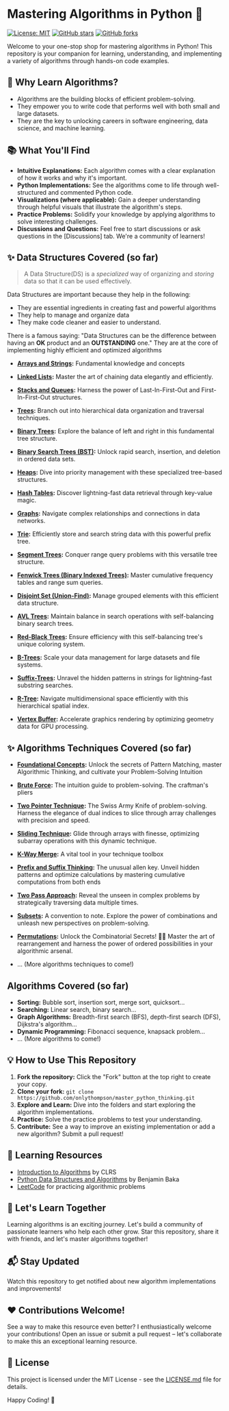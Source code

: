 # Mastering Algorithms in Python 🐍

[![License: MIT](https://img.shields.io/badge/License-MIT-yellow.svg)](https://opensource.org/licenses/MIT)
[![GitHub stars](https://img.shields.io/github/stars/onlythompson/master_python_thinking)](https://github.com/onlythompson/master_python_thinking/stargazers)
[![GitHub forks](https://img.shields.io/github/forks/onlythompson/master_python_thinking)](https://github.com/onlythompson/master_python_thinking/network/members)

Welcome to your one-stop shop for mastering algorithms in Python! This repository is your companion for learning, understanding, and implementing a variety of algorithms through hands-on code examples.

## 🚀 Why Learn Algorithms?

* Algorithms are the building blocks of efficient problem-solving.
* They empower you to write code that performs well with both small and large datasets.
* They are the key to unlocking careers in software engineering, data science, and machine learning.

## 📚  What You'll Find

* **Intuitive Explanations:** Each algorithm comes with a clear explanation of how it works and why it's important.
* **Python Implementations:** See the algorithms come to life through well-structured and commented Python code.
* **Visualizations (where applicable):** Gain a deeper understanding through helpful visuals that illustrate the algorithm's steps.
* **Practice Problems:** Solidify your knowledge by applying algorithms to solve interesting challenges.
* **Discussions and Questions:**  Feel free to start discussions or ask questions in the [Discussions] tab. We're a community of learners!

## ✨ Data Structures Covered (so far)

>A Data Structure(DS) is a *specialized* way of organizing and *storing* data so that it can be used effectively.

Data Structures are important because they help in the following:

- They are essential ingredients in creating fast and powerful algorithms
- They help to manage and organize data
- They make code cleaner and easier to understand.

There is a famous saying: "Data Structures can be the difference between having an **OK** product and an **OUTSTANDING** one." They are at the core of implementing highly efficient and optimized algorithms

* **[Arrays and Strings](/arrays_and_strings/array_fundamentals.md):** Fundamental knowledge and concepts

* **[Linked Lists](/linkedlist/linkedlist.md):** Master the art of chaining data elegantly and efficiently.

* **[Stacks and Queues](/stack_and_queue/stack_and_queue.md):** Harness the power of Last-In-First-Out and First-In-First-Out structures.

* **[Trees](/trees/tree.md):** Branch out into hierarchical data organization and traversal techniques.

* **[Binary Trees](/trees/binarty_tree.md):** Explore the balance of left and right in this fundamental tree structure.

* **[Binary Search Trees (BST)](/trees/binary_search_tree.md):** Unlock rapid search, insertion, and deletion in ordered data sets.

* **[Heaps](/heaps/heap.md):** Dive into priority management with these specialized tree-based structures.

* **[Hash Tables](/hash_tables/hash_table.md):** Discover lightning-fast data retrieval through key-value magic.

* **[Graphs](/graphs/graphs.md):** Navigate complex relationships and connections in data networks.

* **[Trie](/trie/trie.md):** Efficiently store and search string data with this powerful prefix tree.

* **[Segment Trees](/segment_trees/segment_trees.md):** Conquer range query problems with this versatile tree structure.

* **[Fenwick Trees (Binary Indexed Trees)](/fenwick_trees/fenwick_trees.md):** Master cumulative frequency tables and range sum queries.

* **[Disjoint Set (Union-Find)](/disjoint_set/disjoint_set.md):** Manage grouped elements with this efficient data structure.

* **[AVL Trees](/trees/avl_tree.md):** Maintain balance in search operations with self-balancing binary search trees.

* **[Red-Black Trees](/trees/red_black._tree.md):** Ensure efficiency with this self-balancing tree's unique coloring system.

* **[B-Trees](/b_tree/b_tree.md):** Scale your data management for large datasets and file systems.
* **[Suffix-Trees](/trees/suffix_tree.md):** Unravel the hidden patterns in strings for lightning-fast substring searches.
* **[R-Tree](/r_tree/r_tree.md):** Navigate multidimensional space efficiently with this hierarchical spatial index.
* **[Vertex Buffer](/vertex_buffer/vertex_bufeer.md):** Accelerate graphics rendering by optimizing geometry data for GPU processing.


## ✨ Algorithms  Techniques Covered (so far)
* **[Foundational Concepts](/foundational_concepts.md):** Unlock the secrets of Pattern Matching, master Algorithmic Thinking, and cultivate your Problem-Solving Intuition
* **[Brute Force](/arrays_and_strings.md):** The intuition guide to problem-solving. The craftman's pliers
* **[Two Pointer Technique](/arrays_and_strings.md):** The Swiss Army Knife of problem-solving. Harness the elegance of dual indices to slice through array challenges with precision and speed.
* **[Sliding Technique](/arrays_and_strings.md):** Glide through arrays with finesse, optimizing subarray operations with this dynamic technique.
* **[K-Way Merge](/arrays_and_strings.md):** A vital tool in your technique toolbox
* **[Prefix and Suffix Thinking](/arrays_and_strings.md):** The unusual allen key. Unveil hidden patterns and optimize calculations by mastering cumulative computations from both ends
* **[Two Pass Approach](/arrays_and_strings.md):**  Reveal the unseen in complex problems by strategically traversing data multiple times.
* **[Subsets](/arrays_and_strings.md):** A convention to note. Explore the power of combinations and unleash new perspectives on problem-solving.
* **[Permutations](/techniques/permutations.md):** Unlock the Combinatorial Secrets! 🔀✨ Master the art of rearrangement and harness the power of ordered possibilities in your algorithmic arsenal.

* ... (More algorithms techniques to come!)


## Algorithms Covered (so far)
* **Sorting:** Bubble sort, insertion sort, merge sort, quicksort...
* **Searching:** Linear search, binary search...
* **Graph Algorithms:** Breadth-first search (BFS), depth-first search (DFS), Dijkstra's algorithm...
* **Dynamic Programming:** Fibonacci sequence, knapsack problem...
* ... (More algorithms to come!)

## 💡 How to Use This Repository

1. **Fork the repository:** Click the "Fork" button at the top right to create your copy.
2. **Clone your fork:** `git clone https://github.com/onlythompson/master_python_thinking.git`
3. **Explore and Learn:** Dive into the folders and start exploring the algorithm implementations.
4. **Practice:**  Solve the practice problems to test your understanding.
5. **Contribute:**  See a way to improve an existing implementation or add a new algorithm? Submit a pull request!

## 📘 Learning Resources

- [Introduction to Algorithms](https://mitpress.mit.edu/books/introduction-algorithms-third-edition) by CLRS
- [Python Data Structures and Algorithms](https://www.packtpub.com/product/python-data-structures-and-algorithms/9781786467355) by Benjamin Baka
- [LeetCode](https://leetcode.com/) for practicing algorithmic problems

## 🤝 Let's Learn Together

Learning algorithms is an exciting journey. Let's build a community of passionate learners who help each other grow. Star this repository, share it with friends, and let's master algorithms together! 


## 📬 Stay Updated

Watch this repository to get notified about new algorithm implementations and improvements!

## ❤️ Contributions Welcome!

See a way to make this resource even better? I enthusiastically welcome your contributions! Open an issue or submit a pull request – let's collaborate to make this an exceptional learning resource.

## 📄 License

This project is licensed under the MIT License - see the [LICENSE.md](LICENSE.md) file for details.

Happy Coding! 🎉